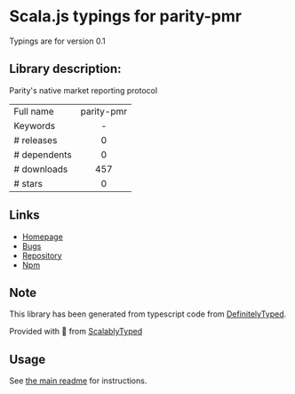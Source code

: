 
# Scala.js typings for parity-pmr

Typings are for version 0.1

## Library description:
Parity's native market reporting protocol

|                    |                 |
| ------------------ | :-------------: |
| Full name          | parity-pmr |
| Keywords           | - |
| # releases         | 0 |
| # dependents       | 0 |
| # downloads        | 457 |
| # stars            | 0 |

## Links
- [Homepage](https://github.com/paritytrading/node-parity-pmr#readme)
- [Bugs](https://github.com/paritytrading/node-parity-pmr/issues)
- [Repository](https://github.com/paritytrading/node-parity-pmr)
- [Npm](https://www.npmjs.com/package/parity-pmr)
    


## Note
This library has been generated from typescript code from [DefinitelyTyped](https://definitelytyped.org).

Provided with :purple_heart: from [ScalablyTyped](https://github.com/oyvindberg/ScalablyTyped)

## Usage
See [the main readme](../../readme.md) for instructions.



